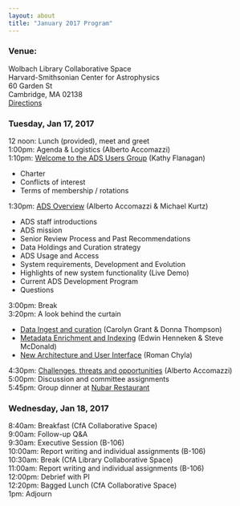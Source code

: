 ```yaml
---
layout: about
title: "January 2017 Program"
---
```


### Venue:
Wolbach Library Collaborative Space  
Harvard-Smithsonian Center for Astrophysics  
60 Garden St  
Cambridge, MA 02138  
[Directions](https://www.cfa.harvard.edu/about/directions-cfa-60-garden-street)  

### Tuesday, Jan 17, 2017
12 noon: Lunch (provided), meet and greet  
1:00pm: Agenda & Logistics (Alberto Accomazzi)  
1:10pm: [Welcome to the ADS Users Group](http://ads.harvard.edu/adsug/2017/Welcome.pdf) (Kathy Flanagan)
- Charter
- Conflicts of interest
- Terms of membership / rotations

1:30pm: [ADS Overview](http://ads.harvard.edu/adsug/2017/Overview.pdf) (Alberto Accomazzi & Michael Kurtz)
- ADS staff introductions
- ADS mission
- Senior Review Process and Past Recommendations
- Data Holdings and Curation strategy
- ADS Usage and Access
- System requirements, Development and Evolution
- Highlights of new system functionality (Live Demo)
- Current ADS Development Program
- Questions

3:00pm: Break  
3:20pm: A look behind the curtain
- [Data Ingest and curation](http://ads.harvard.edu/adsug/2017/Curation.pdf) (Carolyn Grant & Donna Thompson)
- [Metadata Enrichment and Indexing](http://ads.harvard.edu/adsug/2017/Indexing.pdf) (Edwin Henneken & Steve McDonald)
- [New Architecture and User Interface](http://ads.harvard.edu/adsug/2017/Architecture.pdf) (Roman Chyla)

4:30pm: [Challenges, threats and opportunities](http://ads.harvard.edu/adsug/2017/Challenges.pdf) (Alberto Accomazzi)  
5:00pm: Discussion and committee assignments  
5:45pm: Group dinner at [Nubar Restaurant](https://goo.gl/maps/SNHZyPeMtXk)

### Wednesday, Jan 18, 2017
8:40am: Breakfast (CfA Collaborative Space)  
9:00am: Follow-up Q&A  
9:30am: Executive Session (B-106)  
10:00am: Report writing and individual assignments (B-106)  
10:30am: Break (CfA Library Collaborative Space)  
11:00am: Report writing and individual assignments (B-106)  
12:00pm: Debrief with PI  
12:20pm: Bagged Lunch (CfA Collaborative Space)  
1pm: Adjourn
